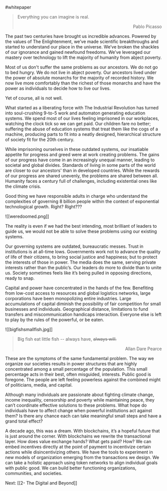 #whitepaper

> Everything you can imagine is real.<div style="text-align: right"> Pablo Picasso</div>

The past two centuries have brought us incredible advances. Powered by the values of The Enlightenment, we’ve made scientific breakthroughs and started to understand our place in the universe. We’ve broken the shackles of our ignorance and gained newfound freedoms. We’ve leveraged our mastery over technology to lift the majority of humanity from abject poverty.

Most of us don't suffer the same problems as our ancestors. We do not go to bed hungry. We do not live in abject poverty. Our ancestors lived under the power of absolute monarchs for the majority of recorded history. We now live more comfortably than the richest of those monarchs and have the power as individuals to decide how to live our lives. 

Yet of course, all is not well.   

What started as a liberating force with The Industrial Revolution has turned into soul-crushing 9-to-5 work and automaton generating education systems. We spend most of our lives feeling imprisoned in our workplaces, watching the clock tick so we can get paid. Our children fare no better; suffering the abuse of education systems that treat them like the cogs of a machine, producing parts to fit into a neatly designed, hierarchical structure of society fit for the 20th century. 

While imprisoning ourselves in these outdated systems, our insatiable appetite for progress and greed were at work creating problems. The gains of our progress have come in an increasingly unequal manner, leading to societal and global divides. Standards of living in some parts of the world are closer to our ancestors' than in developed countries. While the rewards of our progress are shared unevenly, the problems are shared between all. Humanity faces a century full of challenges, including existential ones like the climate crisis. 

Good thing we have responsible adults in charge who understand the complexities of governing 8 billion people within the context of exponential technological growth. Right? Right???

![[weredoomed.png]]

The reality is even if we had the best intending, most brilliant of leaders to guide us, we would not be able to solve these problems using our existing systems. 

Our governing systems are outdated, bureaucratic messes. Trust in institutions is at all-time lows. Governments work not to advance the quality of life of their citizens, to bring social justice and happiness; but to protect the interests of those in power. The media does the same, serving private interests rather than the public’s. Our leaders do more to divide than to unite us. Society sometimes feels like it’s being pulled in opposing directions, ready to snap. 

Capital and power have concentrated in the hands of the few. Benefiting from low-cost access to resources and global logistics networks, large corporations have been monopolizing entire industries. Large accumulations of capital diminish the possibility of fair competition for small businesses and individuals. Geographical distance, limitations to fund transfers and miscommunication handicaps interaction. Everyone else is left to play by the rules of the powerful, or be eaten.

![[bigfishsmallfish.jpg]]

> Big fish eat little fish -- always have, ~~always will.~~<div style="text-align: right"> Allan Dare Pearce</div>

These are the symptoms of the same fundamental problem. The way we organize our societies results in power structures that are highly concentrated among a small percentage of the population. This small percentage acts in their best, often misguided, interests. Public good is foregone. The people are left feeling powerless against the combined might of politicians, media, and capital.

Although many individuals are passionate about fighting climate change, income inequality, censorship and poverty while maintaining peace, they can’t coordinate effective solutions to these problems. What hope do individuals have to affect change when powerful institutions act against them? Is there any chance each can take meaningful small steps and have a grand total effect? 

A decade ago, this was a dream. With blockchains, it’s a hopeful future that is just around the corner. With blockchains we rewrite the transactional layer. How does value exchange hands? What gets paid? How? We can embed incentives directly at the point of payment to incentivize certain actions while disincentivizing others. We have the tools to experiment in new models of organization emerging from the transactions we design. We can take a holistic approach using token networks to align individual goals with public good. We can build better functioning organizations, communities, and societies.

Next: [[2- The Digital and Beyond]]


